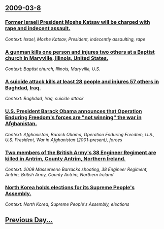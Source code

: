 ## [2009-03-8](/news/2009/03/8/index.md)

### [ Former Israeli President Moshe Katsav will be charged with rape and indecent assault. ](/news/2009/03/8/former-israeli-president-moshe-katsav-will-be-charged-with-rape-and-indecent-assault.md)
_Context: Israel, Moshe Katsav, President, indecently assaulting, rape_

### [ A gunman kills one person and injures two others at a Baptist church in Maryville, Illinois, United States. ](/news/2009/03/8/a-gunman-kills-one-person-and-injures-two-others-at-a-baptist-church-in-maryville-illinois-united-states.md)
_Context: Baptist church, Illinois, Maryville, U.S._

### [ A suicide attack kills at least 28 people and injures 57 others in Baghdad, Iraq. ](/news/2009/03/8/a-suicide-attack-kills-at-least-28-people-and-injures-57-others-in-baghdad-iraq.md)
_Context: Baghdad, Iraq, suicide attack_

### [ U.S. President Barack Obama announces that Operation Enduring Freedom's forces are "not winning" the war in Afghanistan. ](/news/2009/03/8/u-s-president-barack-obama-announces-that-operation-enduring-freedom-s-forces-are-not-winning-the-war-in-afghanistan.md)
_Context: Afghanistan, Barack Obama, Operation Enduring Freedom, U.S., U.S. President, War in Afghanistan (2001-present), forces_

### [ Two members of the British Army's 38 Engineer Regiment are killed in Antrim, County Antrim, Northern Ireland. ](/news/2009/03/8/two-members-of-the-british-army-s-38-engineer-regiment-are-killed-in-antrim-county-antrim-northern-ireland.md)
_Context: 2009 Massereene Barracks shooting, 38 Engineer Regiment, Antrim, British Army, County Antrim, Northern Ireland_

### [ North Korea holds elections for its Supreme People's Assembly. ](/news/2009/03/8/north-korea-holds-elections-for-its-supreme-people-s-assembly.md)
_Context: North Korea, Supreme People's Assembly, elections_

## [Previous Day...](/news/2009/03/7/index.md)

